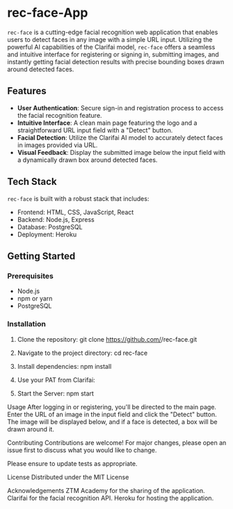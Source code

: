 # rec-face-App

`rec-face` is a cutting-edge facial recognition web application that enables users to detect faces in any image with a simple URL input. Utilizing the powerful AI capabilities of the Clarifai model, `rec-face` offers a seamless and intuitive interface for registering or signing in, submitting images, and instantly getting facial detection results with precise bounding boxes drawn around detected faces.

## Features

- **User Authentication**: Secure sign-in and registration process to access the facial recognition feature.
- **Intuitive Interface**: A clean main page featuring the logo and a straightforward URL input field with a "Detect" button.
- **Facial Detection**: Utilize the Clarifai AI model to accurately detect faces in images provided via URL.
- **Visual Feedback**: Display the submitted image below the input field with a dynamically drawn box around detected faces.

## Tech Stack

`rec-face` is built with a robust stack that includes:

- Frontend: HTML, CSS, JavaScript, React
- Backend: Node.js, Express
- Database: PostgreSQL
- Deployment: Heroku

## Getting Started

### Prerequisites

- Node.js
- npm or yarn
- PostgreSQL

### Installation

1. Clone the repository:
   git clone https://github.com/<your-username>/rec-face.git
   
2. Navigate to the project directory:
   cd rec-face

3. Install dependencies:
   npm install

4. Use your PAT from Clarifai:

5. Start the Server:
   npm start

Usage
After logging in or registering, you'll be directed to the main page. Enter the URL of an image in the input field and click the "Detect" button. The image will be displayed below, and if a face is detected, a box will be drawn around it.

Contributing
Contributions are welcome! For major changes, please open an issue first to discuss what you would like to change.

Please ensure to update tests as appropriate.

License
Distributed under the MIT License

Acknowledgements
ZTM Academy for the sharing of the application.
Clarifai for the facial recognition API.
Heroku for hosting the application.
 


